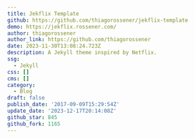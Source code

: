 ```yaml
---
title: Jekflix Template
github: https://github.com/thiagorossener/jekflix-template
demo: https://jekflix.rossener.com/
author: thiagorossener
author_link: https://github.com/thiagorossener
date: 2023-11-30T13:08:24.723Z
description: A Jekyll theme inspired by Netflix.
ssg:
  - Jekyll
css: []
cms: []
category:
  - Blog
draft: false
publish_date: '2017-09-09T15:29:54Z'
update_date: '2023-12-17T20:14:08Z'
github_star: 845
github_fork: 1165
---
```

